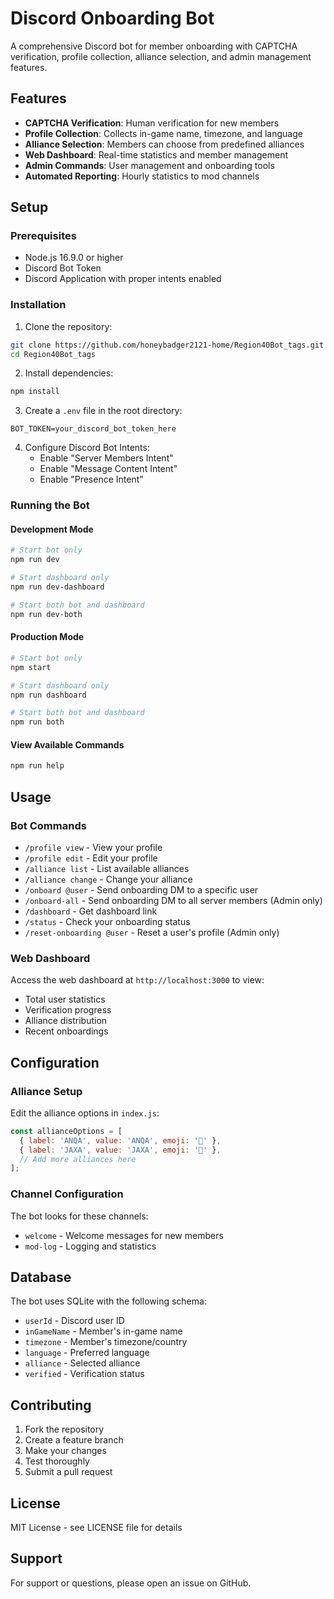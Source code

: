 # Discord Onboarding Bot

A comprehensive Discord bot for member onboarding with CAPTCHA verification, profile collection, alliance selection, and admin management features.

## Features

- **CAPTCHA Verification**: Human verification for new members
- **Profile Collection**: Collects in-game name, timezone, and language
- **Alliance Selection**: Members can choose from predefined alliances
- **Web Dashboard**: Real-time statistics and member management
- **Admin Commands**: User management and onboarding tools
- **Automated Reporting**: Hourly statistics to mod channels

## Setup

### Prerequisites

- Node.js 16.9.0 or higher
- Discord Bot Token
- Discord Application with proper intents enabled

### Installation

1. Clone the repository:
```bash
git clone https://github.com/honeybadger2121-home/Region40Bot_tags.git
cd Region40Bot_tags
```

2. Install dependencies:
```bash
npm install
```

3. Create a `.env` file in the root directory:
```env
BOT_TOKEN=your_discord_bot_token_here
```

4. Configure Discord Bot Intents:
   - Enable "Server Members Intent"
   - Enable "Message Content Intent"
   - Enable "Presence Intent"

### Running the Bot

#### Development Mode
```bash
# Start bot only
npm run dev

# Start dashboard only
npm run dev-dashboard

# Start both bot and dashboard
npm run dev-both
```

#### Production Mode
```bash
# Start bot only
npm start

# Start dashboard only
npm run dashboard

# Start both bot and dashboard
npm run both
```

#### View Available Commands
```bash
npm run help
```

## Usage

### Bot Commands

- `/profile view` - View your profile
- `/profile edit` - Edit your profile
- `/alliance list` - List available alliances
- `/alliance change` - Change your alliance
- `/onboard @user` - Send onboarding DM to a specific user
- `/onboard-all` - Send onboarding DM to all server members (Admin only)
- `/dashboard` - Get dashboard link
- `/status` - Check your onboarding status
- `/reset-onboarding @user` - Reset a user's profile (Admin only)

### Web Dashboard

Access the web dashboard at `http://localhost:3000` to view:
- Total user statistics
- Verification progress
- Alliance distribution
- Recent onboardings

## Configuration

### Alliance Setup

Edit the alliance options in `index.js`:
```javascript
const allianceOptions = [
  { label: 'ANQA', value: 'ANQA', emoji: '💛' },
  { label: 'JAXA', value: 'JAXA', emoji: '🤍' },
  // Add more alliances here
];
```

### Channel Configuration

The bot looks for these channels:
- `welcome` - Welcome messages for new members
- `mod-log` - Logging and statistics

## Database

The bot uses SQLite with the following schema:
- `userId` - Discord user ID
- `inGameName` - Member's in-game name
- `timezone` - Member's timezone/country
- `language` - Preferred language
- `alliance` - Selected alliance
- `verified` - Verification status

## Contributing

1. Fork the repository
2. Create a feature branch
3. Make your changes
4. Test thoroughly
5. Submit a pull request

## License

MIT License - see LICENSE file for details

## Support

For support or questions, please open an issue on GitHub.
